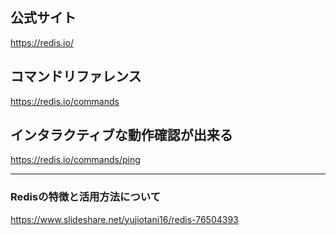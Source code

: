 ## 公式サイト
https://redis.io/

## コマンドリファレンス
https://redis.io/commands

## インタラクティブな動作確認が出来る
https://redis.io/commands/ping

_______________________________________

### Redisの特徴と活用方法について
https://www.slideshare.net/yujiotani16/redis-76504393
